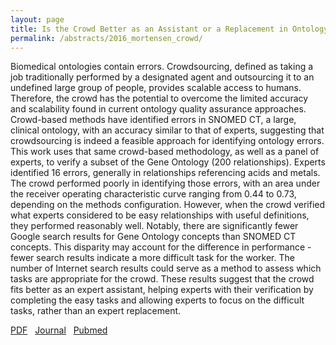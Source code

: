 ```yaml
---
layout: page
title: Is the Crowd Better as an Assistant or a Replacement in Ontology Engineering? An Exploration Through the Lens of the Gene Ontology
permalink: /abstracts/2016_mortensen_crowd/
---
```


Biomedical ontologies contain errors. Crowdsourcing, defined as taking a job traditionally performed by a designated agent and outsourcing it to an undefined large group of people, provides scalable access to humans. Therefore, the crowd has the potential to overcome the limited accuracy and scalability found in current ontology quality assurance approaches. Crowd-based methods have identified errors in SNOMED CT, a large, clinical ontology, with an accuracy similar to that of experts, suggesting that crowdsourcing is indeed a feasible approach for identifying ontology errors. This work uses that same crowd-based methodology, as well as a panel of experts, to verify a subset of the Gene Ontology (200 relationships). Experts identified 16 errors, generally in relationships referencing acids and metals. The crowd performed poorly in identifying those errors, with an area under the receiver operating characteristic curve ranging from 0.44 to 0.73, depending on the methods configuration. However, when the crowd verified what experts considered to be easy relationships with useful definitions, they performed reasonably well. Notably, there are significantly fewer Google search results for Gene Ontology concepts than SNOMED CT concepts. This disparity may account for the difference in performance - fewer search results indicate a more difficult task for the worker. The number of Internet search results could serve as a method to assess which tasks are appropriate for the crowd. These results suggest that the crowd fits better as an expert assistant, helping experts with their verification by completing the easy tasks and allowing experts to focus on the difficult tasks, rather than an expert replacement.

[PDF](../../assets/2016_mortensen_crowd.pdf)&nbsp;&nbsp;
[Journal](https://doi.org/10.1016/j.jbi.2016.02.005)&nbsp;&nbsp;
[Pubmed](https://www.ncbi.nlm.nih.gov/pubmed/26873781)&nbsp;&nbsp;